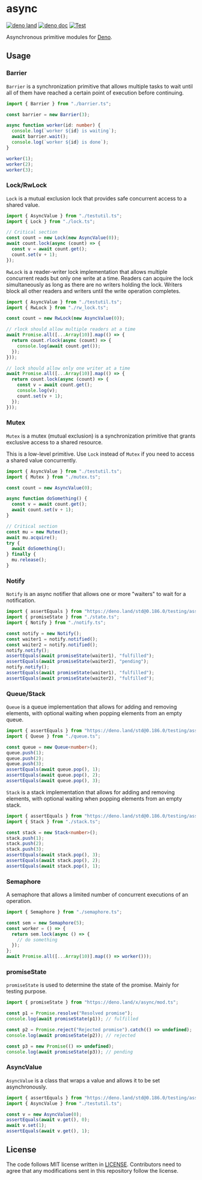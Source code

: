 # async

[![deno land](http://img.shields.io/badge/available%20on-deno.land/x-lightgrey.svg?logo=deno)](https://deno.land/x/async)
[![deno doc](https://doc.deno.land/badge.svg)](https://doc.deno.land/https/deno.land/x/async/mod.ts)
[![Test](https://github.com/lambdalisue/deno-async/workflows/Test/badge.svg)](https://github.com/lambdalisue/deno-async/actions?query=workflow%3ATest)

Asynchronous primitive modules for [Deno][deno].

[python's asyncio]: https://docs.python.org/3/library/asyncio.html
[deno]: https://deno.land/

## Usage

### Barrier

`Barrier` is a synchronization primitive that allows multiple tasks to wait
until all of them have reached a certain point of execution before continuing.

```ts
import { Barrier } from "./barrier.ts";

const barrier = new Barrier(3);

async function worker(id: number) {
  console.log(`worker ${id} is waiting`);
  await barrier.wait();
  console.log(`worker ${id} is done`);
}

worker(1);
worker(2);
worker(3);
```

### Lock/RwLock

`Lock` is a mutual exclusion lock that provides safe concurrent access to a
shared value.

```ts
import { AsyncValue } from "./testutil.ts";
import { Lock } from "./lock.ts";

// Critical section
const count = new Lock(new AsyncValue(0));
await count.lock(async (count) => {
  const v = await count.get();
  count.set(v + 1);
});
```

`RwLock` is a reader-writer lock implementation that allows multiple concurrent
reads but only one write at a time. Readers can acquire the lock simultaneously
as long as there are no writers holding the lock. Writers block all other
readers and writers until the write operation completes.

```ts
import { AsyncValue } from "./testutil.ts";
import { RwLock } from "./rw_lock.ts";

const count = new RwLock(new AsyncValue(0));

// rlock should allow multiple readers at a time
await Promise.all([...Array(10)].map(() => {
  return count.rlock(async (count) => {
    console.log(await count.get());
  });
}));

// lock should allow only one writer at a time
await Promise.all([...Array(10)].map(() => {
  return count.lock(async (count) => {
    const v = await count.get();
    console.log(v);
    count.set(v + 1);
  });
}));
```

### Mutex

`Mutex` is a mutex (mutual exclusion) is a synchronization primitive that grants
exclusive access to a shared resource.

This is a low-level primitive. Use `Lock` instead of `Mutex` if you need to
access a shared value concurrently.

```ts
import { AsyncValue } from "./testutil.ts";
import { Mutex } from "./mutex.ts";

const count = new AsyncValue(0);

async function doSomething() {
  const v = await count.get();
  await count.set(v + 1);
}

// Critical section
const mu = new Mutex();
await mu.acquire();
try {
  await doSomething();
} finally {
  mu.release();
}
```

### Notify

`Notify` is an async notifier that allows one or more "waiters" to wait for a
notification.

```ts
import { assertEquals } from "https://deno.land/std@0.186.0/testing/asserts.ts";
import { promiseState } from "./state.ts";
import { Notify } from "./notify.ts";

const notify = new Notify();
const waiter1 = notify.notified();
const waiter2 = notify.notified();
notify.notify();
assertEquals(await promiseState(waiter1), "fulfilled");
assertEquals(await promiseState(waiter2), "pending");
notify.notify();
assertEquals(await promiseState(waiter1), "fulfilled");
assertEquals(await promiseState(waiter2), "fulfilled");
```

### Queue/Stack

`Queue` is a queue implementation that allows for adding and removing elements,
with optional waiting when popping elements from an empty queue.

```ts
import { assertEquals } from "https://deno.land/std@0.186.0/testing/asserts.ts";
import { Queue } from "./queue.ts";

const queue = new Queue<number>();
queue.push(1);
queue.push(2);
queue.push(3);
assertEquals(await queue.pop(), 1);
assertEquals(await queue.pop(), 2);
assertEquals(await queue.pop(), 3);
```

`Stack` is a stack implementation that allows for adding and removing elements,
with optional waiting when popping elements from an empty stack.

```ts
import { assertEquals } from "https://deno.land/std@0.186.0/testing/asserts.ts";
import { Stack } from "./stack.ts";

const stack = new Stack<number>();
stack.push(1);
stack.push(2);
stack.push(3);
assertEquals(await stack.pop(), 3);
assertEquals(await stack.pop(), 2);
assertEquals(await stack.pop(), 1);
```

### Semaphore

A semaphore that allows a limited number of concurrent executions of an
operation.

```ts
import { Semaphore } from "./semaphore.ts";

const sem = new Semaphore(5);
const worker = () => {
  return sem.lock(async () => {
    // do something
  });
};
await Promise.all([...Array(10)].map(() => worker()));
```

### promiseState

`promiseState` is used to determine the state of the promise. Mainly for testing
purpose.

```typescript
import { promiseState } from "https://deno.land/x/async/mod.ts";

const p1 = Promise.resolve("Resolved promise");
console.log(await promiseState(p1)); // fulfilled

const p2 = Promise.reject("Rejected promise").catch(() => undefined);
console.log(await promiseState(p2)); // rejected

const p3 = new Promise(() => undefined);
console.log(await promiseState(p3)); // pending
```

### AsyncValue

`AsyncValue` is a class that wraps a value and allows it to be set
asynchronously.

```ts
import { assertEquals } from "https://deno.land/std@0.186.0/testing/asserts.ts";
import { AsyncValue } from "./testutil.ts";

const v = new AsyncValue(0);
assertEquals(await v.get(), 0);
await v.set(1);
assertEquals(await v.get(), 1);
```

## License

The code follows MIT license written in [LICENSE](./LICENSE). Contributors need
to agree that any modifications sent in this repository follow the license.

